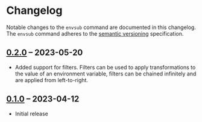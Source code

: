 # Changelog

Notable changes to the `envsub` command are documented in this changelog.\
The `envsub` command adheres to the [semantic versioning] specification.

## [0.2.0] – 2023-05-20

- Added support for filters. Filters can be used to apply transformations to the
  value of an environment variable, filters can be chained infinitely and are
  applied from left-to-right.

## [0.1.0] – 2023-04-12

- Initial release

[0.1.0]: https://github.com/unfunco/envsub/releases/tag/v0.1.0
[0.2.0]: https://github.com/unfunco/envsub/compare/v0.1.0...v0.2.0
[semantic versioning]: https://semver.org
